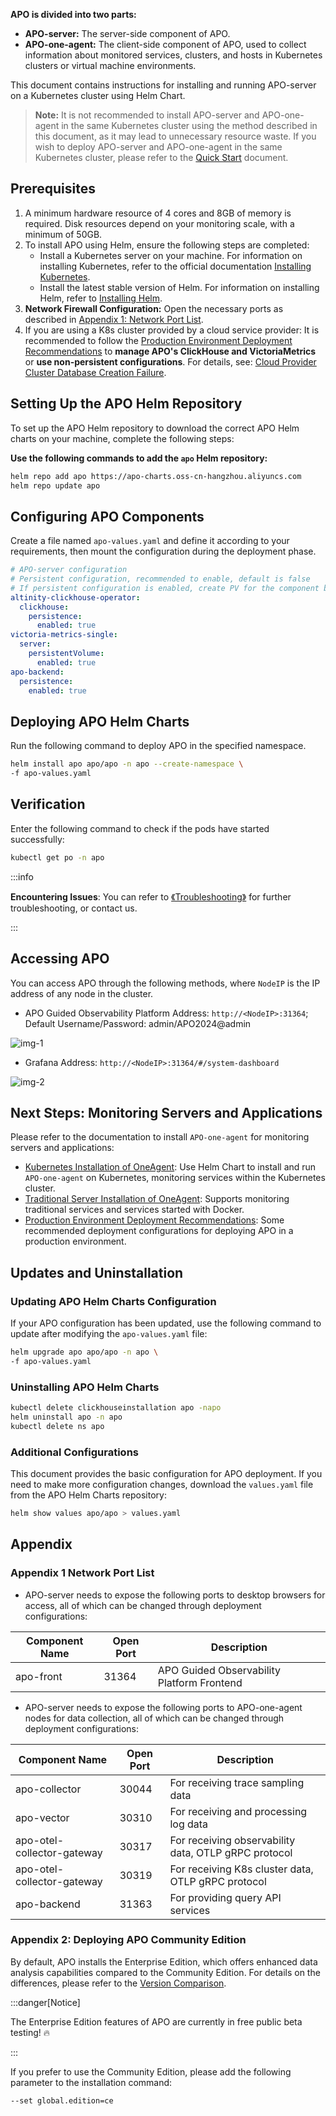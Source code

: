 **APO is divided into two parts:**

- **APO-server:** The server-side component of APO.
- **APO-one-agent:** The client-side component of APO, used to collect information about monitored services, clusters, and hosts in Kubernetes clusters or virtual machine environments.

This document contains instructions for installing and running APO-server on a Kubernetes cluster using Helm Chart.

> **Note:** It is not recommended to install APO-server and APO-one-agent in the same Kubernetes cluster using the method described in this document, as it may lead to unnecessary resource waste. If you wish to deploy APO-server and APO-one-agent in the same Kubernetes cluster, please refer to the [Quick Start](/docs/Quick%20Start.md) document.

## Prerequisites

1. A minimum hardware resource of 4 cores and 8GB of memory is required. Disk resources depend on your monitoring scale, with a minimum of 50GB.
2. To install APO using Helm, ensure the following steps are completed:
   - Install a Kubernetes server on your machine. For information on installing Kubernetes, refer to the official documentation [Installing Kubernetes](https://kubernetes.io/docs/setup/).
   - Install the latest stable version of Helm. For information on installing Helm, refer to [Installing Helm](https://helm.sh/docs/intro/install/).
3. **Network Firewall Configuration:** Open the necessary ports as described in [Appendix 1: Network Port List](#appendix-1-network-port-list).
4. If you are using a K8s cluster provided by a cloud service provider: It is recommended to follow the [Production Environment Deployment Recommendations](/docs/Installation/Advanced/) to **manage APO's ClickHouse and VictoriaMetrics** or **use non-persistent configurations**. For details, see: [Cloud Provider Cluster Database Creation Failure](/docs/Troubleshooting/Cloud%20provider%20cluster%20failed%20to%20create%20the%20database.md).

## Setting Up the APO Helm Repository

To set up the APO Helm repository to download the correct APO Helm charts on your machine, complete the following steps:

**Use the following commands to add the `apo` Helm repository:**
```bash
helm repo add apo https://apo-charts.oss-cn-hangzhou.aliyuncs.com
helm repo update apo
```

## Configuring APO Components

Create a file named `apo-values.yaml` and define it according to your requirements, then mount the configuration during the deployment phase.
```yaml
# APO-server configuration
# Persistent configuration, recommended to enable, default is false
# If persistent configuration is enabled, create PV for the component based on PVC
altinity-clickhouse-operator:
  clickhouse:
    persistence:
      enabled: true
victoria-metrics-single:
  server:
    persistentVolume:
      enabled: true
apo-backend:
  persistence: 
    enabled: true
```

## Deploying APO Helm Charts

Run the following command to deploy APO in the specified namespace.
```bash
helm install apo apo/apo -n apo --create-namespace \
-f apo-values.yaml
```

## Verification

Enter the following command to check if the pods have started successfully:
```bash
kubectl get po -n apo
```

:::info

**Encountering Issues**: You can refer to [《Troubleshooting》](/docs/Troubleshooting/) for further troubleshooting, or contact us.

:::

## Accessing APO
You can access APO through the following methods, where `NodeIP` is the IP address of any node in the cluster.
- APO Guided Observability Platform Address: `http://<NodeIP>:31364`; Default Username/Password: admin/APO2024@admin

![img-1](/img/APO%20Server%20img-1.png)

- Grafana Address: `http://<NodeIP>:31364/#/system-dashboard`

![img-2](/img/APO%20Server%20img-2.png)

## Next Steps: Monitoring Servers and Applications
Please refer to the documentation to install `APO-one-agent` for monitoring servers and applications:
- [Kubernetes Installation of OneAgent](/docs/Installation/APO%20OneAgent.md): Use Helm Chart to install and run `APO-one-agent` on Kubernetes, monitoring services within the Kubernetes cluster.
- [Traditional Server Installation of OneAgent](/docs/Installation/APO%20OneAgent.md): Supports monitoring traditional services and services started with Docker.
- [Production Environment Deployment Recommendations](/docs/Installation/Advanced/): Some recommended deployment configurations for deploying APO in a production environment.

## Updates and Uninstallation
### Updating APO Helm Charts Configuration
If your APO configuration has been updated, use the following command to update after modifying the `apo-values.yaml` file:
```bash
helm upgrade apo apo/apo -n apo \
-f apo-values.yaml
```

### Uninstalling APO Helm Charts
```bash
kubectl delete clickhouseinstallation apo -napo
helm uninstall apo -n apo
kubectl delete ns apo
```

### Additional Configurations
This document provides the basic configuration for APO deployment. If you need to make more configuration changes, download the `values.yaml` file from the APO Helm Charts repository:
```bash
helm show values apo/apo > values.yaml
```

## Appendix
### Appendix 1 Network Port List

- APO-server needs to expose the following ports to desktop browsers for access, all of which can be changed through deployment configurations:

| Component Name | Open Port | Description |
| --- | --- | --- |
| apo-front | 31364 | APO Guided Observability Platform Frontend |

- APO-server needs to expose the following ports to APO-one-agent nodes for data collection, all of which can be changed through deployment configurations:

| Component Name | Open Port | Description |
| --- | --- | --- |
| apo-collector | 30044 | For receiving trace sampling data | 
| apo-vector | 30310 | For receiving and processing log data |
| apo-otel-collector-gateway | 30317 | For receiving observability data, OTLP gRPC protocol | 
| apo-otel-collector-gateway | 30319 | For receiving K8s cluster data, OTLP gRPC protocol | 
| apo-backend | 31363 | For providing query API services |

### Appendix 2: Deploying APO Community Edition

By default, APO installs the Enterprise Edition, which offers enhanced data analysis capabilities compared to the Community Edition. For details on the differences, please refer to the [Version Comparison](/docs/About%20APO/What%20is%20APO.md).

:::danger[Notice]

The Enterprise Edition features of APO are currently in free public beta testing! 🔥

:::

If you prefer to use the Community Edition, please add the following parameter to the installation command:
```
--set global.edition=ce
```
